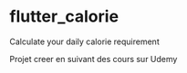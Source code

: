 # flutter_calorie

Calculate your daily calorie requirement

Projet creer en suivant des cours sur Udemy
